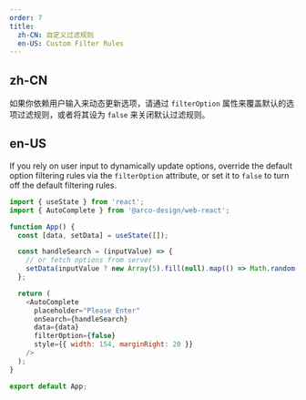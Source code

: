 ```yaml
---
order: 7
title:
  zh-CN: 自定义过滤规则
  en-US: Custom Filter Rules
---
```


## zh-CN

如果你依赖用户输入来动态更新选项，请通过 `filterOption` 属性来覆盖默认的选项过滤规则，或者将其设为 `false` 来关闭默认过滤规则。

## en-US

If you rely on user input to dynamically update options, override the default option filtering rules via the `filterOption` attribute, or set it to `false` to turn off the default filtering rules.

```js
import { useState } from 'react';
import { AutoComplete } from '@arco-design/web-react';

function App() {
  const [data, setData] = useState([]);

  const handleSearch = (inputValue) => {
    // or fetch options from server
    setData(inputValue ? new Array(5).fill(null).map(() => Math.random().toFixed(10).slice(2)) : []);
  };

  return (
    <AutoComplete
      placeholder="Please Enter"
      onSearch={handleSearch}
      data={data}
      filterOption={false}
      style={{ width: 154, marginRight: 20 }}
    />
  );
}

export default App;
```
